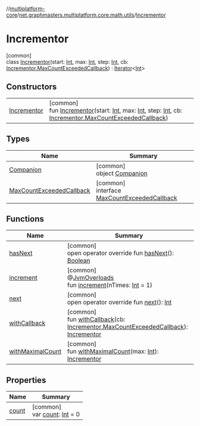 //[multiplatform-core](../../../index.md)/[net.graphmasters.multiplatform.core.math.utils](../index.md)/[Incrementor](index.md)

# Incrementor

[common]\
class [Incrementor](index.md)(start: [Int](https://kotlinlang.org/api/latest/jvm/stdlib/kotlin/-int/index.html), max: [Int](https://kotlinlang.org/api/latest/jvm/stdlib/kotlin/-int/index.html), step: [Int](https://kotlinlang.org/api/latest/jvm/stdlib/kotlin/-int/index.html), cb: [Incrementor.MaxCountExceededCallback](-max-count-exceeded-callback/index.md)) : [Iterator](https://kotlinlang.org/api/latest/jvm/stdlib/kotlin.collections/-iterator/index.html)&lt;[Int](https://kotlinlang.org/api/latest/jvm/stdlib/kotlin/-int/index.html)&gt;

## Constructors

| | |
|---|---|
| [Incrementor](-incrementor.md) | [common]<br>fun [Incrementor](-incrementor.md)(start: [Int](https://kotlinlang.org/api/latest/jvm/stdlib/kotlin/-int/index.html), max: [Int](https://kotlinlang.org/api/latest/jvm/stdlib/kotlin/-int/index.html), step: [Int](https://kotlinlang.org/api/latest/jvm/stdlib/kotlin/-int/index.html), cb: [Incrementor.MaxCountExceededCallback](-max-count-exceeded-callback/index.md)) |

## Types

| Name | Summary |
|---|---|
| [Companion](-companion/index.md) | [common]<br>object [Companion](-companion/index.md) |
| [MaxCountExceededCallback](-max-count-exceeded-callback/index.md) | [common]<br>interface [MaxCountExceededCallback](-max-count-exceeded-callback/index.md) |

## Functions

| Name | Summary |
|---|---|
| [hasNext](has-next.md) | [common]<br>open operator override fun [hasNext](has-next.md)(): [Boolean](https://kotlinlang.org/api/latest/jvm/stdlib/kotlin/-boolean/index.html) |
| [increment](increment.md) | [common]<br>@[JvmOverloads](https://kotlinlang.org/api/latest/jvm/stdlib/kotlin.jvm/-jvm-overloads/index.html)<br>fun [increment](increment.md)(nTimes: [Int](https://kotlinlang.org/api/latest/jvm/stdlib/kotlin/-int/index.html) = 1) |
| [next](next.md) | [common]<br>open operator override fun [next](next.md)(): [Int](https://kotlinlang.org/api/latest/jvm/stdlib/kotlin/-int/index.html) |
| [withCallback](with-callback.md) | [common]<br>fun [withCallback](with-callback.md)(cb: [Incrementor.MaxCountExceededCallback](-max-count-exceeded-callback/index.md)): [Incrementor](index.md) |
| [withMaximalCount](with-maximal-count.md) | [common]<br>fun [withMaximalCount](with-maximal-count.md)(max: [Int](https://kotlinlang.org/api/latest/jvm/stdlib/kotlin/-int/index.html)): [Incrementor](index.md) |

## Properties

| Name | Summary |
|---|---|
| [count](count.md) | [common]<br>var [count](count.md): [Int](https://kotlinlang.org/api/latest/jvm/stdlib/kotlin/-int/index.html) = 0 |
